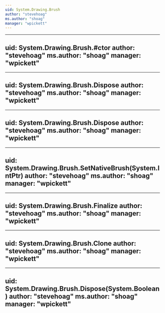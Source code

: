```yaml
---
uid: System.Drawing.Brush
author: "stevehoag"
ms.author: "shoag"
manager: "wpickett"
---
```


---
uid: System.Drawing.Brush.#ctor
author: "stevehoag"
ms.author: "shoag"
manager: "wpickett"
---

---
uid: System.Drawing.Brush.Dispose
author: "stevehoag"
ms.author: "shoag"
manager: "wpickett"
---

---
uid: System.Drawing.Brush.Dispose
author: "stevehoag"
ms.author: "shoag"
manager: "wpickett"
---

---
uid: System.Drawing.Brush.SetNativeBrush(System.IntPtr)
author: "stevehoag"
ms.author: "shoag"
manager: "wpickett"
---

---
uid: System.Drawing.Brush.Finalize
author: "stevehoag"
ms.author: "shoag"
manager: "wpickett"
---

---
uid: System.Drawing.Brush.Clone
author: "stevehoag"
ms.author: "shoag"
manager: "wpickett"
---

---
uid: System.Drawing.Brush.Dispose(System.Boolean)
author: "stevehoag"
ms.author: "shoag"
manager: "wpickett"
---
